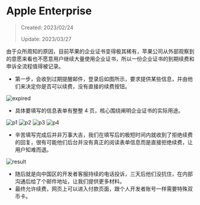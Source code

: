 # Apple Enterprise
> Created: 2023/02/24
>
> Update: 2023/03/27

由于众所周知的原因，目前苹果的企业证书变得极其稀有，苹果公司从外部观察到的意愿来看也不愿意用户继续大量使用企业证书，所以一份企业证书的到期续费和申诉全流程值得被记录。



* 第一步，会收到过期提醒邮件，登录后如图所示，要求提供某些信息，并由他们来决定你是否可以续费，没有直接的续费按钮。

![expired](https://raw.githubusercontent.com/darkThanBlack/darkThanBlack.github.io/pictures/docs/assets/pictures/apple_enterprise_expired.png)



* 具体要填写的信息表单有整整 4 页，核心围绕阐明企业证书的实际用途。

![p1](https://raw.githubusercontent.com/darkThanBlack/darkThanBlack.github.io/pictures/docs/assets/pictures/enterprise_p1.png)
![p2](https://raw.githubusercontent.com/darkThanBlack/darkThanBlack.github.io/pictures/docs/assets/pictures/enterprise_p2.png)
![p3](https://raw.githubusercontent.com/darkThanBlack/darkThanBlack.github.io/pictures/docs/assets/pictures/enterprise_p3.png)
![p4](https://raw.githubusercontent.com/darkThanBlack/darkThanBlack.github.io/pictures/docs/assets/pictures/enterprise_p4.png)



* 辛苦填写完成后并非万事大吉，我们在填写后的极短时间内就收到了拒绝续费的回复，很有可能他们后台并没有真正的阅读表单信息而是直接拒绝续费，让用户知难而退。

![result](https://raw.githubusercontent.com/darkThanBlack/darkThanBlack.github.io/pictures/docs/assets/pictures/enterprise_submit_result.jpg)

* 随后就是向中国区的开发者客服持续的电话投诉，三天后他们没抗住，在内部沟通后给了个邮件地址，让我们提供更多材料。
* 最终允许续费，网页上可以进入付款页面，跟个人开发者账号一样需要特殊双币卡。
